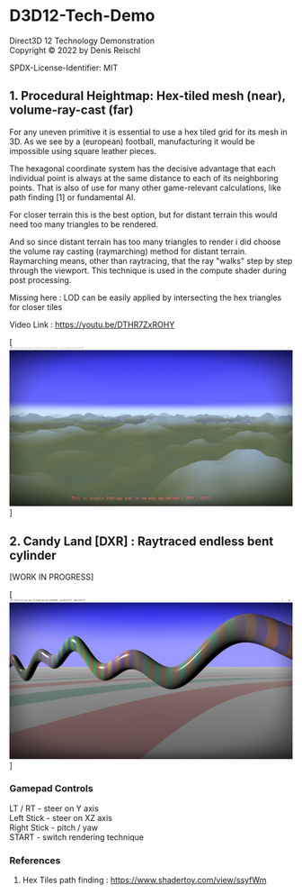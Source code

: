 # D3D12-Tech-Demo
Direct3D 12 Technology Demonstration<br>
Copyright © 2022 by Denis Reischl<br>

SPDX-License-Identifier: MIT<br>

## 1. Procedural Heightmap: Hex-tiled mesh (near), volume-ray-cast (far)

For any uneven primitive it is essential to use a hex tiled grid for its mesh in 3D. As we see by a (european) football, manufacturing it would be impossible using square leather pieces.

The hexagonal coordinate system has the decisive advantage that each individual point is always at the same distance to each of its neighboring points. That is also of use for many other game-relevant calculations, like path finding [1] or fundamental AI.

For closer terrain this is the best option, but for distant terrain this would need too many triangles to be rendered.

And so since distant terrain has too many triangles to render i did choose the volume ray casting (raymarching) method for distant terrain. Raymarching means, other than raytracing, that the ray "walks" step by step through the viewport. This technique is used in the compute shader during post processing.

Missing here : LOD can be easily applied by intersecting the hex triangles for closer tiles

Video Link : https://youtu.be/DTHR7ZxROHY <br>

[<img src="https://github.com/EisernSchild/D3D12-Tech-Demo/blob/main/media/Proc_heightmap_01.PNG">]

## 2. Candy Land [DXR] : Raytraced endless bent cylinder

[WORK IN PROGRESS]

[<img src="https://github.com/EisernSchild/D3D12-Tech-Demo/blob/main/media/Candy_land_01.PNG">]

### Gamepad Controls

LT / RT - steer on Y axis<br>
Left Stick - steer on XZ axis<br>
Right Stick - pitch / yaw<br>
START - switch rendering technique<br>

### References

1. Hex Tiles path finding : https://www.shadertoy.com/view/ssyfWm <br>
